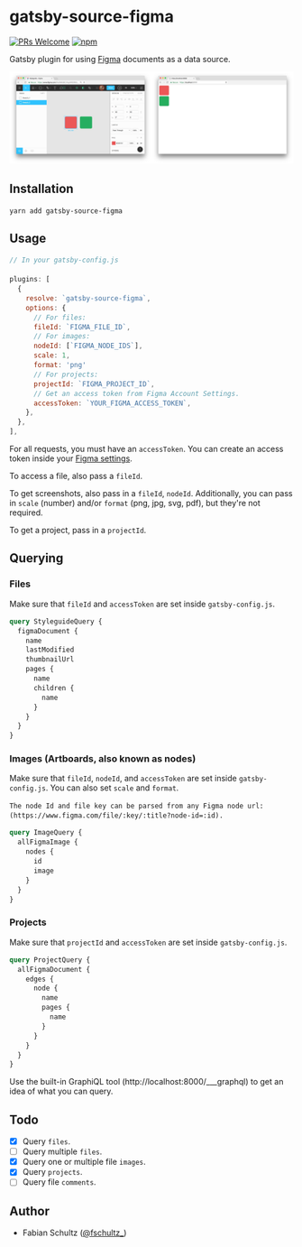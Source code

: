 # gatsby-source-figma

[![PRs Welcome](https://img.shields.io/badge/PRs-welcome-brightgreen.svg?style=flat-square)](http://makeapullrequest.com)
[![npm](https://img.shields.io/npm/v/gatsby-source-figma.svg?style=flat-square)](https://npm.im/gatsby-source-figma)

Gatsby plugin for using [Figma](https://figma.com) documents as a data source.

![Screenshot](.github/screenshot.jpg)

## Installation

    yarn add gatsby-source-figma

## Usage

```javascript
// In your gatsby-config.js

plugins: [
  {
    resolve: `gatsby-source-figma`,
    options: {
      // For files:
      fileId: `FIGMA_FILE_ID`,
      // For images:
      nodeId: [`FIGMA_NODE_IDS`],
      scale: 1,
      format: 'png'
      // For projects:
      projectId: `FIGMA_PROJECT_ID`,
      // Get an access token from Figma Account Settings.
      accessToken: `YOUR_FIGMA_ACCESS_TOKEN`,
    },
  },
],
```

For all requests, you must have an `accessToken`. You can create an access token inside your [Figma settings](https://www.figma.com/developers/docs#auth-dev-token).

To access a file, also pass a `fileId`.

To get screenshots, also pass in a `fileId`, `nodeId`. Additionally, you can pass in `scale` (number) and/or `format` (png, jpg, svg, pdf), but they're not required. 

To get a project, pass in a `projectId`.

## Querying

### Files

Make sure that `fileId` and `accessToken` are set inside `gatsby-config.js`.

```graphql
query StyleguideQuery {
  figmaDocument {
    name
    lastModified
    thumbnailUrl
    pages {
      name
      children {
        name
      }
    }
  }
}
```

### Images (Artboards, also known as nodes)

Make sure that `fileId`, `nodeId`, and `accessToken` are set inside `gatsby-config.js`. You can also set `scale` and `format`.


`The node Id and file key can be parsed from any Figma node url: 
(https://www.figma.com/file/:key/:title?node-id=:id).`


```graphql
query ImageQuery {
  allFigmaImage {
    nodes {
      id
      image
    }
  }
}
```

### Projects

Make sure that `projectId` and `accessToken` are set inside `gatsby-config.js`.

```graphql
query ProjectQuery {
  allFigmaDocument {
    edges {
      node {
        name
        pages {
          name
        }
      }
    }
  }
}
```

Use the built-in GraphiQL tool (http://localhost:8000/___graphql) to get an idea of what you can query.

## Todo

* [x] Query `files`.
* [ ] Query multiple `files`.
* [x] Query one or multiple file `images`.
* [x] Query `projects`.
* [ ] Query file `comments`.

## Author

* Fabian Schultz ([@fschultz\_](https://twitter.com/fschultz_))
